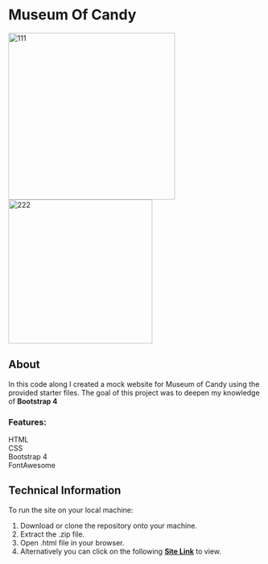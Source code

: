 # Museum Of Candy  

<img width="331" alt="111" src="https://user-images.githubusercontent.com/46241467/79482412-798c5880-8019-11ea-9dea-b745aec00042.png">
<img width="286" alt="222" src="https://user-images.githubusercontent.com/46241467/79482835-0b946100-801a-11ea-84e6-7a1404ad92de.png">  
  
  
## About  
In this code along I created a mock website for Museum of Candy using the provided starter files.
The goal of this project was to deepen my knowledge of **Bootstrap 4**

  
### Features:  
 HTML  
 CSS  
 Bootstrap 4  
 FontAwesome  

## Technical Information  
To run the site on your local machine:  
 1. Download or clone the repository onto your machine.   
 2. Extract the .zip file.  
 3. Open .html file in your browser.  
 4. Alternatively you can click on the following **[Site Link](https://codepen.io/shir-izhak/pen/JjYXPqv?editors=1100)** to view.
